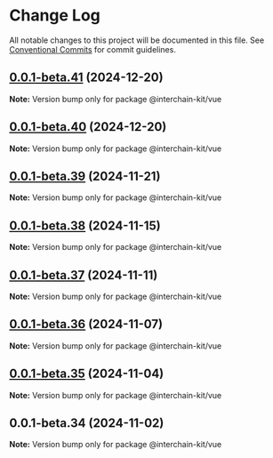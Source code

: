 # Change Log

All notable changes to this project will be documented in this file.
See [Conventional Commits](https://conventionalcommits.org) for commit guidelines.

## [0.0.1-beta.41](https://github.com/interchain-kit/vue/compare/@interchain-kit/vue@0.0.1-beta.40...@interchain-kit/vue@0.0.1-beta.41) (2024-12-20)

**Note:** Version bump only for package @interchain-kit/vue

## [0.0.1-beta.40](https://github.com/interchain-kit/vue/compare/@interchain-kit/vue@0.0.1-beta.39...@interchain-kit/vue@0.0.1-beta.40) (2024-12-20)

**Note:** Version bump only for package @interchain-kit/vue

## [0.0.1-beta.39](https://github.com/interchain-kit/vue/compare/@interchain-kit/vue@0.0.1-beta.38...@interchain-kit/vue@0.0.1-beta.39) (2024-11-21)

**Note:** Version bump only for package @interchain-kit/vue

## [0.0.1-beta.38](https://github.com/interchain-kit/vue/compare/@interchain-kit/vue@0.0.1-beta.37...@interchain-kit/vue@0.0.1-beta.38) (2024-11-15)

**Note:** Version bump only for package @interchain-kit/vue

## [0.0.1-beta.37](https://github.com/interchain-kit/vue/compare/@interchain-kit/vue@0.0.1-beta.36...@interchain-kit/vue@0.0.1-beta.37) (2024-11-11)

**Note:** Version bump only for package @interchain-kit/vue

## [0.0.1-beta.36](https://github.com/interchain-kit/vue/compare/@interchain-kit/vue@0.0.1-beta.35...@interchain-kit/vue@0.0.1-beta.36) (2024-11-07)

**Note:** Version bump only for package @interchain-kit/vue

## [0.0.1-beta.35](https://github.com/interchain-kit/vue/compare/@interchain-kit/vue@0.0.1-beta.34...@interchain-kit/vue@0.0.1-beta.35) (2024-11-04)

**Note:** Version bump only for package @interchain-kit/vue

## 0.0.1-beta.34 (2024-11-02)

**Note:** Version bump only for package @interchain-kit/vue
